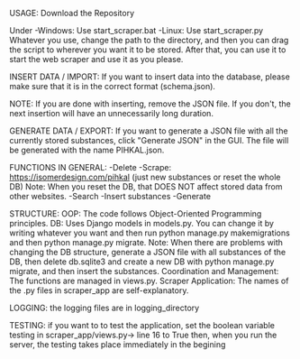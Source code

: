 USAGE:
Download the Repository

Under 
-Windows: Use start_scraper.bat
-Linux: Use start_scraper.py
Whatever you use, change the path to the directory, and then you can drag the script to wherever you want it to be stored. After that, you can use it to start the web scraper and use it as you please.

INSERT DATA / IMPORT:
If you want to insert data into the database, please make sure that it is in the correct format (schema.json).

NOTE: If you are done with inserting, remove the JSON file. If you don't, the next insertion will have an unnecessarily long duration.

GENERATE DATA / EXPORT:
If you want to generate a JSON file with all the currently stored substances, click "Generate JSON" in the GUI. The file will be generated with the name PIHKAL.json.

FUNCTIONS IN GENERAL:
-Delete
-Scrape: https://isomerdesign.com/pihkal (just new substances or reset the whole DB)
Note: When you reset the DB, that DOES NOT affect stored data from other websites.
-Search
-Insert substances
-Generate

STRUCTURE:
OOP: The code follows Object-Oriented Programming principles.
DB: Uses Django models in models.py. You can change it by writing whatever you want and then run python manage.py makemigrations and then python manage.py migrate.
Note: When there are problems with changing the DB structure, generate a JSON file with all substances of the DB, then delete db.sqlite3 and create a new DB with python manage.py migrate, and then insert the substances.
Coordination and Management: The functions are managed in views.py.
Scraper Application: The names of the .py files in scraper_app are self-explanatory.

LOGGING:
the logging files are in logging_directory

TESTING:
if you want to to test the application, set the boolean variable testing in scraper_app/views.py-> line 16 to True
then, when you run the server, the testing takes place immediately in the begining